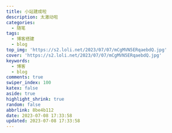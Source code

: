 ```yaml
---
title: 小站建成啦
description: 太激动啦
categories:
  - 随笔
tags:
  - 博客搭建
  - blog
top_img: 'https://s2.loli.net/2023/07/07/mCgMVN5ERqaebdQ.jpg'
cover: 'https://s2.loli.net/2023/07/07/mCgMVN5ERqaebdQ.jpg'
keywords:
  - 博客
  - blog
comments: true
swiper_index: 100
katex: false
aside: true
highlight_shrink: true
random: false
abbrlink: 8be4b112
date: 2023-07-08 17:33:58
updated: 2023-07-08 17:33:58
---
```


